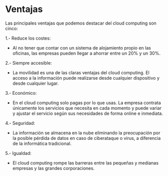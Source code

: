 # Ventajas

Las principales ventajas que podemos destacar del cloud computing son cinco:

1.- Reduce los costes:
- Al no tener que contar con un sistema de alojamiento propio en las oficinas, las empresas pueden llegar a ahorrar entre un 20% y un 30%.

2.- Siempre accesible:
- La movilidad es una de las claras ventajas del cloud computing. El acceso a la información puede realizarse desde cualquier dispositivo y desde cualquier lugar. 

3.- Económico:
- En el cloud computing solo pagas por lo que usas. La empresa contrata únicamente los servicios que necesita en cada momento y puede variar y ajustar el servicio según sus necesidades de forma online e inmediata. 

4.- Seguridad:
- La información se almacena en la nube eliminando la preocupación por la posible pérdida de datos en caso de ciberataque o virus, a diferencia de la informática tradicional. 

5.- Igualdad:
- El cloud computing rompe las barreras entre las pequeñas y medianas empresas y las grandes corporaciones.
